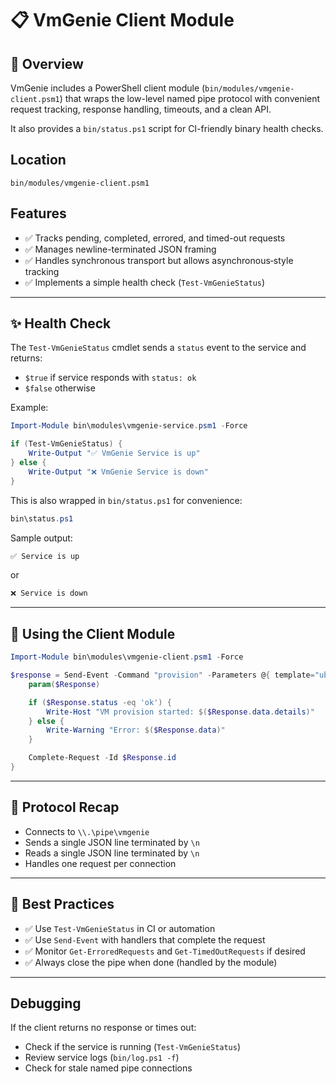 # 📋 VmGenie Client Module

## 🎯 Overview

VmGenie includes a PowerShell client module (`bin/modules/vmgenie-client.psm1`) that wraps the low-level named pipe protocol with convenient request tracking, response handling, timeouts, and a clean API.

It also provides a `bin/status.ps1` script for CI-friendly binary health checks.

## Location

```text
bin/modules/vmgenie-client.psm1
```

## Features

- ✅ Tracks pending, completed, errored, and timed-out requests
- ✅ Manages newline-terminated JSON framing
- ✅ Handles synchronous transport but allows asynchronous‑style tracking
- ✅ Implements a simple health check (`Test-VmGenieStatus`)

---

## ✨ Health Check

The `Test-VmGenieStatus` cmdlet sends a `status` event to the service and returns:

- `$true` if service responds with `status: ok`
- `$false` otherwise

Example:

```powershell
Import-Module bin\modules\vmgenie-service.psm1 -Force

if (Test-VmGenieStatus) {
    Write-Output "✅ VmGenie Service is up"
} else {
    Write-Output "❌ VmGenie Service is down"
}
```

This is also wrapped in `bin/status.ps1` for convenience:

```powershell
bin\status.ps1
```

Sample output:

```powershell
✅ Service is up
```

or

```powershell
❌ Service is down
```

---

## 📄 Using the Client Module

```powershell
Import-Module bin\modules\vmgenie-client.psm1 -Force

$response = Send-Event -Command "provision" -Parameters @{ template="ubuntu-24.04"; vm_name="devbox" } -Handler {
    param($Response)

    if ($Response.status -eq 'ok') {
        Write-Host "VM provision started: $($Response.data.details)"
    } else {
        Write-Warning "Error: $($Response.data)"
    }

    Complete-Request -Id $Response.id
}
```

---

## 📖 Protocol Recap

- Connects to `\\.\pipe\vmgenie`
- Sends a single JSON line terminated by `\n`
- Reads a single JSON line terminated by `\n`
- Handles one request per connection

---

## 📄 Best Practices

- ✅ Use `Test-VmGenieStatus` in CI or automation
- ✅ Use `Send-Event` with handlers that complete the request
- ✅ Monitor `Get-ErroredRequests` and `Get-TimedOutRequests` if desired
- ✅ Always close the pipe when done (handled by the module)

---

## Debugging

If the client returns no response or times out:

- Check if the service is running (`Test-VmGenieStatus`)
- Review service logs (`bin/log.ps1 -f`)
- Check for stale named pipe connections
